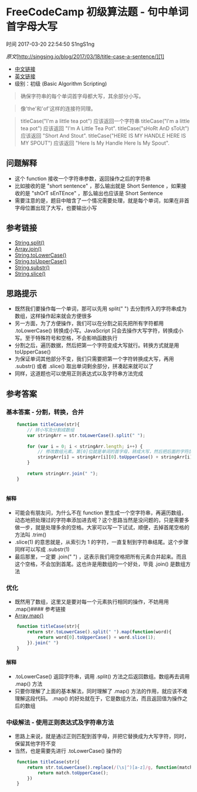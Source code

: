 # FreeCodeCamp 初级算法题 - 句中单词首字母大写

 时间 2017-03-20 22:54:50  S1ngS1ng

_原文_[http://singsing.io/blog/2017/03/18/title-case-a-sentence/][1]



* [中文链接][3]
* [英文链接][4]
* 级别：初级 (Basic Algorithm Scripting)

> 确保字符串的每个单词首字母都大写，其余部分小写。

> 像'the'和'of'这样的连接符同理。

> titleCase("I'm a little tea pot") 应该返回一个字符串
> titleCase("I'm a little tea pot") 应该返回 "I'm A Little Tea Pot".
> titleCase("sHoRt AnD sToUt") 应该返回 "Short And Stout".
> titleCase("HERE IS MY HANDLE HERE IS MY SPOUT") 应该返回 "Here Is My Handle Here Is My Spout".



## 问题解释 

* 这个 function 接收一个字符串参数，返回操作之后的字符串
* 比如接收的是 "short sentence" ，那么输出就是 Short Sentence ，如果接收的是 "shOrT sEnTEnce" ，那么输出也应该是 Short Sentence
* 需要注意的是，题目中暗含了一个情况需要处理，就是每个单词，如果在非首字母位置出现了大写，也要输出小写

## 参考链接 

* [String.split()][5]
* [Array.join()][6]
* [String.toLowerCase()][7]
* [String.toUpperCase()][8]
* [String.substr()][9]
* [String.slice()][10]

## 思路提示 

* 既然我们要操作每一个单词，那可以先用 split(" ") 去分割传入的字符串成为数组，这样操作起来就会方便很多
* 另一方面，为了方便操作，我们可以在分割之前先把所有字符都用 .toLowerCase() 转换成小写。JavaScript 只会去操作大写字符，转换成小写。至于特殊符号和空格，不会影响函数执行
* 分割之后，遍历数据，然后把第一个字符变成大写就行。转换方式就是用 toUpperCase()
* 为保证单词其他部分不变，我们只需要把第一个字符转换成大写，再用 .substr() 或者 .slice() 取出单词剩余部分，拼凑起来就可以了
* 同样，这道题也可以使用正则表达式以及字符串方法完成

## 参考答案 

### 基本答案 - 分割，转换，合并 
```javascript
    function titleCase(str){
        // 转小写及分割成数组
        var stringArr = str.toLowerCase().split(" ");
    
        for (var i = 0; i < stringArr.length; i++) {
            // 修改数组元素。第[0]位就是单词的首字母，转成大写，然后把后面的字符加上去
            stringArr[i] = stringArr[i][0].toUpperCase() + stringArr[i].slice(1);
        }
    
        return stringArr.join(" ");
    }
    
```
#### 解释 

* 可能会有朋友问，为什么不在 function 里生成一个空字符串，再遍历数组，动态地把处理过的字符串添加进去呢？这个思路当然是没问题的，只是需要多做一步，就是处理多余的空格。大家可以写一下试试，顺便，去掉首尾空格的方法叫 .trim()
* .slice(1) 的意思就是，从索引为 1 的字符，一直复制到字符串结尾。这个步骤同样可以写成 .substr(1)
* 最后那里，一定要 .join(" ") ，这表示我们用空格把所有元素合并起来。而且这个空格，不会加到首尾。这也许是用数组的一个好处，毕竟 .join() 是数组方法

### 优化 

* 既然用了数组，这里又是要对每一个元素执行相同的操作，不妨用用 .map()#### 参考链接
* [Array.map()][11]    
```javascript
    function titleCase(str){
        return str.toLowerCase().split(" ").map(function(word){
            return word[0].toUpperCase() + word.slice(1);
        }).join(" ")
    }
```
#### 解释 

* .toLowerCase() 返回字符串，调用 .split() 方法之后返回数组。数组再去调用 .map() 方法
* 只要你理解了上面的基本解法，同时理解了 .map() 方法的作用，就应该不难理解这段代码。 .map() 的好处就在于，它是数组方法，而且返回值为操作之后的数组

### 中级解法 - 使用正则表达式及字符串方法 

* 思路上来说，就是通过正则匹配到首字母，并把它替换成为大写字符，同时，保留其他字符不变
* 当然，也是需要先进行 .toLowerCase() 操作的 
```javascript
    function titleCase(str){
        return str.toLowerCase().replace(/(\s|^)[a-z]/g, function(match){
            return match.toUpperCase();
        })
    }
```

[1]: http://singsing.io/blog/2017/03/18/title-case-a-sentence/?utm_source=tuicool&utm_medium=referral

[3]: https://www.freecodecamp.cn/challenges/title-case-a-sentence
[4]: https://www.freecodecamp.com/challenges/title-case-a-sentence
[5]: https://developer.mozilla.org/zh-CN/docs/Web/JavaScript/Reference/Global_Objects/String/split
[6]: https://developer.mozilla.org/en-US/docs/Web/JavaScript/Reference/Global_objects/Array/join
[7]: https://developer.mozilla.org/zh-CN/docs/Web/JavaScript/Reference/Global_Objects/String/toLowerCase
[8]: https://developer.mozilla.org/zh-CN/docs/Web/JavaScript/Reference/Global_Objects/String/toUpperCase
[9]: https://developer.mozilla.org/zh-CN/docs/Web/JavaScript/Reference/Global_Objects/String/substr
[10]: https://developer.mozilla.org/zh-CN/docs/Web/JavaScript/Reference/Global_Objects/String/slice
[11]: https://developer.mozilla.org/en-US/docs/Web/JavaScript/Reference/Global_objects/Array/map